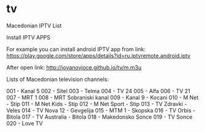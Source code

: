 # tv
Macedonian IPTV List

Install IPTV APPS

For example you can install android IPTV app from link:
https://play.google.com/store/apps/details?id=ru.iptvremote.android.iptv

After open link:
http://jovanovjoce.github.io/tv/m.m3u

Lists of Macedonian television channels:

001 - Kanal 5
002 - Sitel
003 - Telma
004 - TV 24
005 - Alfa
006 - TV 21
007 - MRT 1
008 - MRT Sobraniski kanal
009 - Kanal 9 - Kocani
010 - M Net - Stip
011 - M Net Kids - Stip
012 - M Net Sport - Stip
013 - TV Zdravki - Veles
014 - TV Nova 12 - Gevgelija
015 - MTM 1 - Skopska
016 - TV Orbis - Bitola
017 - TV Australia - Bitola
018 - Makedonsko Sonce
019 - TV Sonce
020 - Love TV